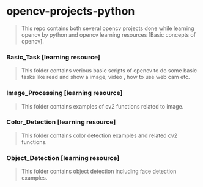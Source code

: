 # opencv-projects-python
> This repo contains both several opencv projects done while learning opencv by python and opencv learning resources [Basic concepts of opencv].

### Basic_Task [learning resource]
>This folder contains verious basic scripts of opencv to do some basic tasks like read and show a image, video , how to use web cam etc.

### Image_Processing [learning resource]
> This folder contains examples of cv2 functions related to image.

### Color_Detection [learning resource]
> This folder contains color detection examples and related cv2 functions.

### Object_Detection [learning resource]
> This folder contains object detection including face detection examples.